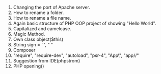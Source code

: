 1. Changing the port of Apache server.
2. How to rename a folder.
3. How to rename a file name.
4. Again basic structure of PHP OOP project of showing "Hello World".
5. Capitalized and camelcase.
6. Magic Method.
7. Own class object($this)
8. String sign = ' ', " "
9. Composer
10. "require", "require-dev", "autoload", "psr-4", "App\\", "app//"
11. Suggestion from IDE(phpstrom)
12. PHP opening(<?php) and closing(?>) 